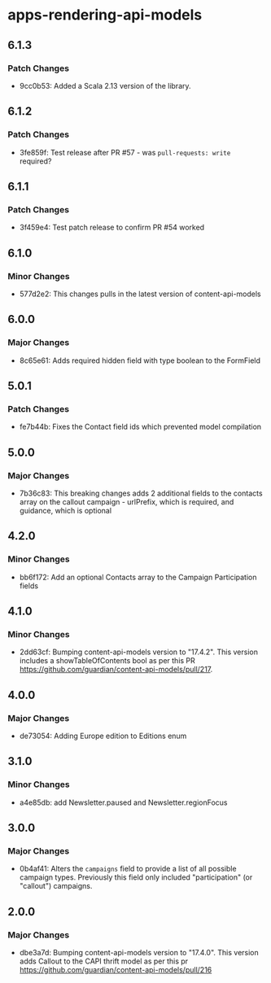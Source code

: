 # apps-rendering-api-models

## 6.1.3

### Patch Changes

- 9cc0b53: Added a Scala 2.13 version of the library.

## 6.1.2

### Patch Changes

- 3fe859f: Test release after PR #57 - was `pull-requests: write` required?

## 6.1.1

### Patch Changes

- 3f459e4: Test patch release to confirm PR #54 worked

## 6.1.0

### Minor Changes

- 577d2e2: This changes pulls in the latest version of content-api-models

## 6.0.0

### Major Changes

- 8c65e61: Adds required hidden field with type boolean to the FormField

## 5.0.1

### Patch Changes

- fe7b44b: Fixes the Contact field ids which prevented model compilation

## 5.0.0

### Major Changes

- 7b36c83: This breaking changes adds 2 additional fields to the contacts array on the callout campaign - urlPrefix, which is required, and guidance, which is optional

## 4.2.0

### Minor Changes

- bb6f172: Add an optional Contacts array to the Campaign Participation fields

## 4.1.0

### Minor Changes

- 2dd63cf: Bumping content-api-models version to "17.4.2". This version includes a showTableOfContents bool as per this PR https://github.com/guardian/content-api-models/pull/217.

## 4.0.0

### Major Changes

- de73054: Adding Europe edition to Editions enum

## 3.1.0

### Minor Changes

- a4e85db: add Newsletter.paused and Newsletter.regionFocus

## 3.0.0

### Major Changes

- 0b4af41: Alters the `campaigns` field to provide a list of all possible campaign types. Previously this field only included "participation" (or "callout") campaigns.

## 2.0.0

### Major Changes

- dbe3a7d: Bumping content-api-models version to "17.4.0". This version adds Callout to the CAPI thrift model as per this pr https://github.com/guardian/content-api-models/pull/216

